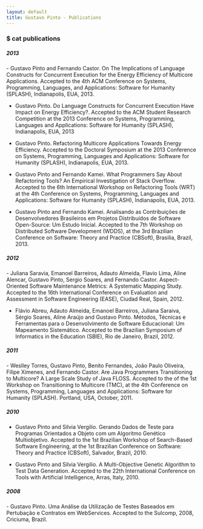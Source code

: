 ```yaml
---
layout: default
title: Gustavo Pinto - Publications
---
```


<h3>$ cat publications</h3>


<h5>2013</h5>
- Gustavo Pinto and Fernando Castor. On The Implications of Language Constructs for Concurrent Execution for the Energy Efficiency of Multicore Applications. Accepted to the 4th ACM Conference on Systems, Programming, Languages, and Applications: Software for Humanity (SPLASH), Indianapolis, EUA, 2013.

- Gustavo Pinto. Do Language Constructs for Concurrent Execution Have Impact on Energy Efficiency?. Accepted to the ACM Student Research Competition at the 2013 Conference on Systems, Programming, Languages and Applications: Software for Humanity (SPLASH), Indianapolis, EUA, 2013

- Gustavo Pinto. Refactoring Multicore Applications Towards Energy Efficiency. Accepted to the Doctoral Symposium at the 2013 Conference on Systems, Programming, Languages and Applications: Software for Humanity (SPLASH), Indianapolis, EUA, 2013.

- Gustavo Pinto and Fernando Kamei. What Programmers Say About Refactoring Tools? An Empirical Investigation of Stack Overflow. Accepted to the 6th International Workshop on Refactoring Tools (WRT) at the 4th Conference on Systems, Programming, Languages and Applications: Software for Humanity (SPLASH), Indianapolis, EUA, 2013.

- Gustavo Pinto and Fernando Kamei. Analisando as Contribuições de Desenvolvedores Brasileiros em Projetos Distribuídos de Software Open-Source: Um Estudo Inicial. Accepted to the 7th Workshop on Distributed Software Development (WDDS), at the 3rd Brazilian Conference on Software: Theory and Practice (CBSoft), Brasilia, Brazil, 2013.

<h5>2012</h5>
- Juliana Saravia, Emanoel Barreiros, Adauto Almeida, Flavio Lima, Aline Alencar, Gustavo Pinto, Sergio Soares, and Fernando Castor. Aspect-Oriented Software Maintenance Metrics: A Systematic Mapping Study.  Accepted to the 16th International Conference on Evaluation and Assessment in Software Engineering (EASE), Ciudad Real, Spain, 2012.

- Flávio Abreu, Adauto Almeida, Emanoel Barreiros, Juliana Saraiva, Sérgio Soares, Aline Araújo and Gustavo Pinto. Métodos, Técnicas e Ferramentas para o Desenvolvimento de Software Educacional: Um Mapeamento Sistemático. Accepted to the Brazilian Symposium of Informatics in the Education (SBIE), Rio de Janeiro, Brazil, 2012.


<h5>2011</h5>
- Weslley Torres, Gustavo Pinto, Benito Fernandes, João Paulo Oliveira, Filipe Ximenes, and Fernando Castor. Are Java Programmers Transitioning to Multicore? A Large Scale Study of Java FLOSS. Accepted to the of the 1st Workshop on Transitioning to Multicore (TMC), at the 4th Conference on Systems, Programming, Languages and Applications: Software for Humanity (SPLASH). Portland, USA, October, 2011.

<h5>2010</h5>

- Gustavo Pinto and Silvia Vergilio. Gerando Dados de Teste para Programas Orientados a Objeto com um Algoritmo Genético Multiobjetivo. Accepted to the 1st Brazilian Workshop of Search-Based Software Engineering, at the 1st Brazilian Conference on Software: Theory and Practice (CBSoft), Salvador, Brazil, 2010. 

- Gustavo Pinto and Silvia Vergilio. A Multi-Objective Genetic Algorithm to Test Data Generation. Accepted to the 22th International Conference on Tools with Artificial Intelligence, Arras, Italy, 2010.

<h5>2008</h5>
- Gustavo Pinto. Uma Análise da Utilização de Testes Baseados em Pertubação e Contratos em WebServices. Accepted to the Sulcomp, 2008, Criciuma, Brazil.